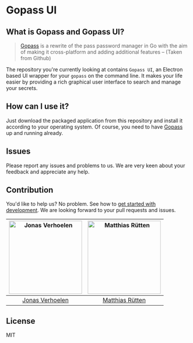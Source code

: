 # Gopass UI

## What is Gopass and Gopass UI?

> [Gopass](https://github.com/gopasspw/gopass) is a rewrite of the pass password manager in Go with the aim of making it cross-platform and adding additional features – (Taken from Github)

The repository you're currently looking at contains `Gopass UI`, an Electron based UI wrapper for your `gopass` on the command line. It makes your life easier by providing a rich graphical user interface to search and manage your secrets.

## How can I use it?

Just download the packaged application from this repository and install it according to your operating system. Of course, you need to have [Gopass](https://github.com/gopasspw/gopass) up and running already.

## Issues

Please report any issues and problems to us. We are very keen about your feedback and appreciate any help.

## Contribution

You'd like to help us? No problem. See how to [get started with development](docs/development.md). We are looking forward to your pull requests and issues. 

| [<img alt="Jonas Verhoelen" src="https://avatars1.githubusercontent.com/u/6791360?v=4&s=200" width="200">](https://github.com/jverhoelen) | [<img alt="Matthias Rütten" src="https://avatars1.githubusercontent.com/u/2926623?v=4&s=200" width="200">](https://github.com/ruettenm) |
:---: | :---:
|[Jonas Verhoelen](https://github.com/jverhoelen) | [Matthias Rütten](https://github.com/ruettenm)|

## License
MIT
